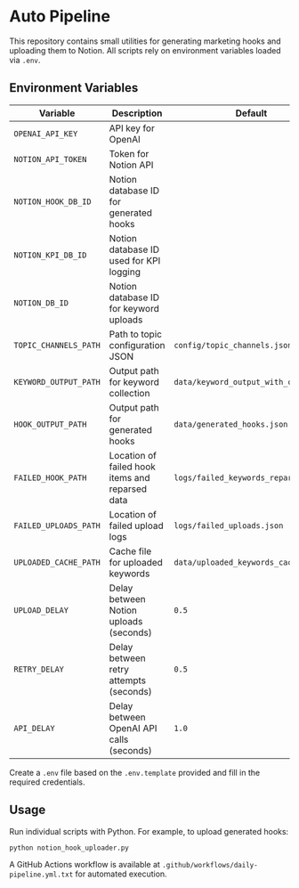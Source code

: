 # Auto Pipeline

This repository contains small utilities for generating marketing hooks and uploading them to Notion. All scripts rely on environment variables loaded via `.env`.

## Environment Variables

| Variable | Description | Default |
| --- | --- | --- |
| `OPENAI_API_KEY` | API key for OpenAI | |
| `NOTION_API_TOKEN` | Token for Notion API | |
| `NOTION_HOOK_DB_ID` | Notion database ID for generated hooks | |
| `NOTION_KPI_DB_ID` | Notion database ID used for KPI logging | |
| `NOTION_DB_ID` | Notion database ID for keyword uploads | |
| `TOPIC_CHANNELS_PATH` | Path to topic configuration JSON | `config/topic_channels.json` |
| `KEYWORD_OUTPUT_PATH` | Output path for keyword collection | `data/keyword_output_with_cpc.json` |
| `HOOK_OUTPUT_PATH` | Output path for generated hooks | `data/generated_hooks.json` |
| `FAILED_HOOK_PATH` | Location of failed hook items and reparsed data | `logs/failed_keywords_reparsed.json` |
| `FAILED_UPLOADS_PATH` | Location of failed upload logs | `logs/failed_uploads.json` |
| `UPLOADED_CACHE_PATH` | Cache file for uploaded keywords | `data/uploaded_keywords_cache.json` |
| `UPLOAD_DELAY` | Delay between Notion uploads (seconds) | `0.5` |
| `RETRY_DELAY` | Delay between retry attempts (seconds) | `0.5` |
| `API_DELAY` | Delay between OpenAI API calls (seconds) | `1.0` |

Create a `.env` file based on the `.env.template` provided and fill in the required credentials.

## Usage

Run individual scripts with Python. For example, to upload generated hooks:

```bash
python notion_hook_uploader.py
```

A GitHub Actions workflow is available at `.github/workflows/daily-pipeline.yml.txt` for automated execution.


